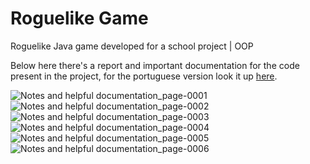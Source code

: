 # Roguelike Game
 Roguelike Java game developed for a school project | OOP

 Below here there's a report and important documentation for the code present in the project, for the portuguese version look it up [here](Relatório_POO_LeonardoAndrade99377.pdf).

![Notes and helpful documentation_page-0001](https://github.com/AndradeCoder/Roguelike-Game/assets/94943267/c71ba486-70d4-4c15-8d40-eed273547ca7)
![Notes and helpful documentation_page-0002](https://github.com/AndradeCoder/Roguelike-Game/assets/94943267/c9df14ff-e95e-47f4-bab4-540672c42d9c)
![Notes and helpful documentation_page-0003](https://github.com/AndradeCoder/Roguelike-Game/assets/94943267/89642d80-7c73-4253-8c61-5c13ff90f9e1)
![Notes and helpful documentation_page-0004](https://github.com/AndradeCoder/Roguelike-Game/assets/94943267/a713e2c0-582e-4204-a742-20554d03b7fb)
![Notes and helpful documentation_page-0005](https://github.com/AndradeCoder/Roguelike-Game/assets/94943267/7643946e-d6aa-47e8-a6fa-41ee72fe1e4e)
![Notes and helpful documentation_page-0006](https://github.com/AndradeCoder/Roguelike-Game/assets/94943267/b07b8ada-cd9a-4f88-a893-b7eb86288a9c)
